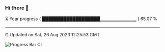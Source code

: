 ### Hi there 👋

⏳ Year progress { ███████████████████▁▁▁▁▁▁▁▁▁▁▁ } 65.07 %

---

⏰ Updated on Sat, 26 Aug 2023 12:25:53 GMT

![Progress Bar CI](https://github.com/liununu/liununu/workflows/Progress%20Bar%20CI/badge.svg)
